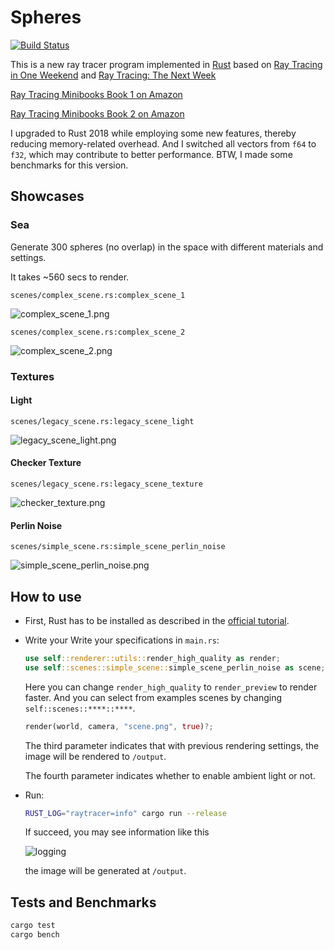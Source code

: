 # Spheres

[![Build Status](https://www.travis-ci.org/m0dulo/Spheres.svg?branch=master)](https://www.travis-ci.org/m0dulo/Spheres)

This is a new ray tracer program implemented in [Rust](https://www.rust-lang.org/en-US/) based on [Ray Tracing in One Weekend](http://www.realtimerendering.com/raytracing/Ray%20Tracing%20in%20a%20Weekend.pdf) and [Ray Tracing: The Next Week](http://www.realtimerendering.com/raytracing/Ray%20Tracing_%20The%20Next%20Week.pdf)

[Ray Tracing Minibooks Book 1 on Amazon](https://www.amazon.com/Ray-Tracing-Weekend-Minibooks-Book-ebook/dp/B01B5AODD8/)

[Ray Tracing Minibooks Book 2 on Amazon](https://www.amazon.com/Ray-Tracing-Next-Week-Minibooks-ebook/dp/B01CO7PQ8C)

I upgraded to Rust 2018 while employing some new features, thereby reducing memory-related overhead. And I switched all vectors from `f64` to `f32`, which may contribute to better performance. BTW, I made some benchmarks for this version.

## Showcases
### Sea

Generate 300 spheres (no overlap) in the space with different materials and settings.

It takes ~560 secs to render.

`scenes/complex_scene.rs:complex_scene_1`

![complex_scene_1.png](https://i.loli.net/2019/01/15/5c3dceceb412c.png)

`scenes/complex_scene.rs:complex_scene_2`

![complex_scene_2.png](https://i.loli.net/2019/01/15/5c3dcef4cf23e.png)

### Textures
#### Light
`scenes/legacy_scene.rs:legacy_scene_light
`

![legacy_scene_light.png](https://i.loli.net/2019/01/17/5c40577540f66.png)

#### Checker Texture
`scenes/legacy_scene.rs:legacy_scene_texture`

![checker_texture.png](https://i.loli.net/2019/01/16/5c3f2545e942b.png)
#### Perlin Noise
`scenes/simple_scene.rs:simple_scene_perlin_noise`

![simple_scene_perlin_noise.png](https://i.loli.net/2019/01/16/5c3f256b9af6d.png)
## How to use

* First, Rust has to be installed as described in the [official tutorial](https://www.rust-lang.org/en-US/install.html).
* Write your Write your specifications in `main.rs`:

  ```rust
  use self::renderer::utils::render_high_quality as render;
  use self::scenes::simple_scene::simple_scene_perlin_noise as scene;
   ```
   Here you can change `render_high_quality` to `render_preview` to render faster. And you can select from examples scenes by changing `self::scenes::****::****`.

   ```rust
   render(world, camera, "scene.png", true)?;
   ```
   The third parameter indicates that with previous rendering settings, the image will be rendered to `/output`.

   The fourth parameter indicates whether to enable ambient light or not.

* Run:

  ```bash 
  RUST_LOG="raytracer=info" cargo run --release
  ```
  If succeed, you may see information like this

  ![logging](https://i.loli.net/2019/01/15/5c3dcb929c472.png)

  the image will be generated at `/output`.

## Tests and Benchmarks

```bash
cargo test
cargo bench
```
